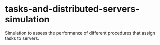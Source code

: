 # tasks-and-distributed-servers-simulation
Simulation to assess the performance of different procedures that assign tasks to servers.

